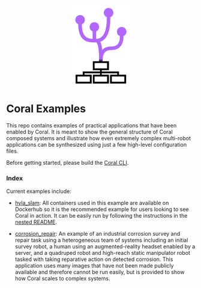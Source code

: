 <div align="center">
  <img src="./.asset/coral.svg" width="30%">
</div>

# Coral Examples
This repo contains examples of practical applications that have been enabled by Coral. It is meant to show the general structure of Coral composed systems and illustrate how even extremely complex multi-robot applications can be synthesized using just a few high-level configuration files.

Before getting started, please build the [Coral CLI](https://github.com/swanbeck/coral_cli.git).

### Index
Current examples include:

* [hyla_slam](./hyla_slam/): All containers used in this example are available on Dockerhub so it is the recommended example for users looking to see Coral in action. It can be easily run by following the instructions in the [nested README](./hyla_slam/README.md).

* [corrosion_repair](./corrosion_repair/): An example of an industrial corrosion survey and repair task using a heterogeneous team of systems including an initial survey robot, a human using an augmented-reality headset enabled by a server, and a quadruped robot and high-reach static manipulator robot tasked with taking reparative action on detected corrosion. This application uses many images that have not been made publicly available and therefore cannot be run easily, but is provided to show how Coral scales to complex systems.
